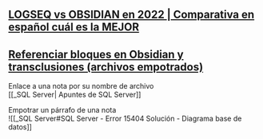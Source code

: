 
## [LOGSEQ vs OBSIDIAN en 2022 | Comparativa en español cuál es la MEJOR](https://www.youtube.com/watch?v=XTzH6L-8Urc)


## [Referenciar bloques en Obsidian y transclusiones (archivos empotrados)](https://www.youtube.com/watch?v=U_ZyqVZyf44&list=PL5d9BRTY5SwWvme_YX68vjqav9y99mZ_U&index=7)


Enlace a una nota por su nombre de archivo  
[[_SQL Server| Apuntes de SQL Server]]

Empotrar un párrafo de una nota  
![[_SQL Server#SQL Server - Error 15404 Solución - Diagrama base de datos]]


